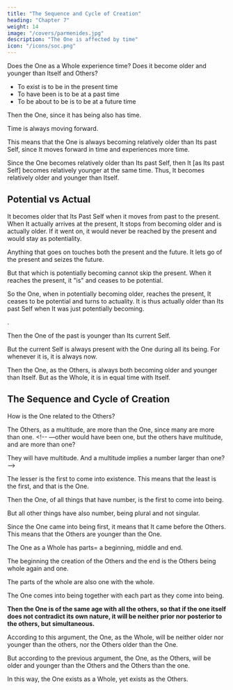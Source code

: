 ```yaml
---
title: "The Sequence and Cycle of Creation"
heading: "Chapter 7"
weight: 14
image: "/covers/parmenides.jpg"
description: "The One is affected by time"
icon: "/icons/soc.png"
---
```




Does the One as a Whole experience time?  Does it become older and younger than Itself and Others?<!-- , and again, neither younger nor older than itself and others, by virtue of participation in time? -->

<!-- If one is, being must be predicated of it? -->

- To exist is to be in the present time
- To have been is to be at a past time
- To be about to be is to be at a future time

Then the One, since it has being also has time. 

Time is always moving forward. 

This means that the One is always becoming relatively older than Its past Self, since It moves forward in time and experiences more time.

Since the One becomes relatively older than Its past Self, then It [as Its past Self] becomes relatively younger at the same time. Thus, It becomes relatively older and younger than Itself.


## Potential vs Actual 

It becomes older that Its Past Self when it moves from past to the present. <!-- , it gets to the point of time between 'was' and 'will be,' which is 'now'= for surely in going from the past to the future, it cannot skip the present? --> When It actually arrives at the present, It stops from becoming older and is actually older. If it went on, it would never be reached by the present and would stay as potentiality.

Anything that goes on touches both the present and the future. It lets go of the present and seizes the future<!-- , while in process of becoming between them -->.

But that which is potentially becoming cannot skip the present. When it reaches the present, it "is" and ceases to be potential.<!-- , and is then whatever it may happen to be becoming. -->

So the One, when in potentially becoming older, reaches the present, It ceases to be potential and turns to actuality. It is thus actually older than Its past Self when It was just potentially becoming.  

<!-- , and it was becoming older than itself -->.

<!-- And that which is older is older than that which is younger? -->

Then the One of the past is younger than Its current Self<!--  when it reaches the present -->. 

But the current Self is always present with the One during all its being. For whenever it is, it is always now.

Then the One, as the Others, is always both becoming older and younger than Itself.  But as the Whole, it is in <!-- It becomes an --> equal time with Itself.

<!-- But if it becomes or is for an equal time with Itself, then It is of the same age with Itself.  -->

<!-- And that which is of the same age, is neither older nor younger?

The one, then, becoming and being the same time with itself, neither is nor becomes older or younger than itself? -->


<!-- And what are its relations to other things? Is it or does it become older or younger than they? -->

## The Sequence and Cycle of Creation

How is the One related to the Others?

The Others, as a multitude, are more than the One, since many are more than one. <!-- —other would have been one, but the others have multitude, and are more than one?

They will have multitude. And a multitude implies a number larger than one? -->

The lesser is the first to come into existence. This means that the least is the first, and that is the One.

Then the One, of all things that have number, is the first to come into being. 

But all other things have also number, being plural and not singular.

Since the One came into being first, it means that It came before the Others. This means that the Others are younger than the One. 

<!--  must be supposed to have come into being prior to the others, and the others later; and the things which came into being later, are younger than that which preceded them? And so the other things will be younger than the one, and the one older than other things?

What would you say of another question? Can the one have come into being contrary to its own nature, or is that impossible? -->

The One as a Whole has parts= a beginning, middle and end.

The beginning the creation of the Others and the end is the Others being whole again and one. 

<!-- And a beginning, both of the one itself and of all other things, comes into being first of all; and after the beginning, the others follow, until you reach the end?

All these others we shall affirm to be parts of the whole and of the one, which, as soon as the end is reached, has become whole and one? -->

<!-- But the end comes last, and the one is of such a nature as to come into being with the last; and, since the one cannot come into being except in accordance with its own nature, its nature will require that it should come into being after the others, simultaneously with the end. -->

<!-- This means that the One is younger than the others and the Others older than the One. -->

The parts of the whole are also one with the whole. 

<!-- Well, and must not a beginning or any other part of the one or of anything, if it be a part and not parts, being a part, be also of necessity one? -->

The One comes into being together with each part as they come into being. 

<!-- —together with the first part when that comes into being, and together with the second part and with all the rest, and will not be wanting to any part, which is added to any other part until it has reached the last and become one whole; it will be wanting neither to the middle, nor to the first, nor to the last, nor to any of them, while the process of becoming is going on? -->

**Then the One is of the same age with all the others, so that if the one itself does not contradict its own nature, it will be neither prior nor posterior to the others, but simultaneous.**

According to this argument, the One, as the Whole, will be neither older nor younger than the others, nor the Others older than the One. 

But according to the previous argument, the One, as the Others, will be older and younger than the Others and the Others than the one.

In this way, the One exists as a Whole, yet exists as the Others. <!-- After this manner then the one is and has become.  -->
